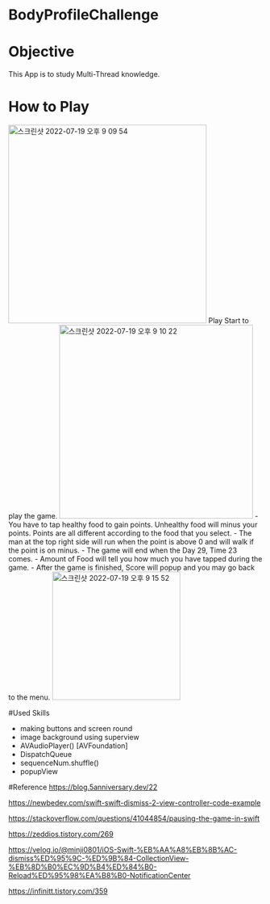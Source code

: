 # BodyProfileChallenge

# Objective
This App is to study Multi-Thread knowledge.

# How to Play
<img width="393" alt="스크린샷 2022-07-19 오후 9 09 54" src="https://user-images.githubusercontent.com/108044639/179746938-923fd330-4208-407d-b56e-8ca11e60cf86.png">
Play Start to play the game.

<img width="384" alt="스크린샷 2022-07-19 오후 9 10 22" src="https://user-images.githubusercontent.com/108044639/179747038-18c4e8cd-b0c1-483e-bc0f-09343a206729.png">
- You have to tap healthy food to gain points. Unhealthy food will minus your points. Points are all different according to the food that you select.
- The man at the top right side will run when the point is above 0 and will walk if the point is on minus.
- The game will end when the Day 29, Time 23 comes. 
- Amount of Food will tell you how much you have tapped during the game.
- After the game is finished, Score will popup and you may go back to the menu.

<img width="254" alt="스크린샷 2022-07-19 오후 9 15 52" src="https://user-images.githubusercontent.com/108044639/179747997-c16ea03d-726f-4463-a123-55e56edaa1eb.png">

#Used Skills

- making buttons and screen round
- image background using superview
- AVAudioPlayer() [AVFoundation]
- DispatchQueue
- sequenceNum.shuffle()
- popupView

#Reference
https://blog.5anniversary.dev/22

https://newbedev.com/swift-swift-dismiss-2-view-controller-code-example

https://stackoverflow.com/questions/41044854/pausing-the-game-in-swift

https://zeddios.tistory.com/269

https://velog.io/@minji0801/iOS-Swift-%EB%AA%A8%EB%8B%AC-dismiss%ED%95%9C-%ED%9B%84-CollectionView-%EB%8D%B0%EC%9D%B4%ED%84%B0-Reload%ED%95%98%EA%B8%B0-NotificationCenter

https://infinitt.tistory.com/359

